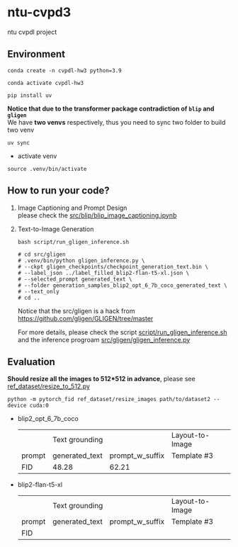 # ntu-cvpd3
ntu cvpdl project

## Environment

```sh=
conda create -n cvpdl-hw3 python=3.9
```
```sh=
conda activate cvpdl-hw3
```
```sh=
pip install uv
```
**Notice that due to the transformer package contradiction of `blip` and `gligen`**  
We have **two venvs** respectively, thus you need to sync two folder to build two venv
```sh=
uv sync
```
- activate venv
```sh=
source .venv/bin/activate
```

## How to run your code?
1. Image Captioning and Prompt Design  
    please check the [src/blip/blip_image_captioning.ipynb](src/blip/blip_image_captioning.ipynb)
2. Text-to-Image Generation
    ```=sh
    bash script/run_gligen_inference.sh

    # cd src/gligen
    # .venv/bin/python gligen_inference.py \
    # --ckpt gligen_checkpoints/checkpoint_generation_text.bin \
    # --label_json ../label_filled_blip2-flan-t5-xl.json \
    # --selected_prompt generated_text \
    # --folder generation_samples_blip2_opt_6_7b_coco_generated_text \
    # --text_only
    # cd ..
    ```
    Notice that the src/gligen is a hack from https://github.com/gligen/GLIGEN/tree/master

    For more details, please check the script [script/run_gligen_inference.sh](script/run_gligen_inference.sh) and the inference progroam [src/gligen/gligen_inference.py](src/gligen/gligen_inference.py)

## Evaluation
**Should resize all the images to 512*512 in advance**, please see [ref_dataset/resize_to_512.py](ref_dataset/resize_to_512.py)

```
python -m pytorch_fid ref_dataset/resize_images path/to/dataset2 --device cuda:0
```
- blip2_opt_6_7b_coco
    <table>
        <tr>
            <td>   </td>
            <td colspan="2"> Text grounding </td>
            <td> Layout-to-Image </td>
        </tr>
        <tr>
            <td> prompt </td>
            <td> generated_text </td>
            <td> prompt_w_suffix </td>
            <td> Template #3 </td>
        </tr>
        <tr>
            <td> FID </td>
            <td> 48.28 </td>
            <td> 62.21 </td>
            <td>  </td>
        </tr>
    </table>

- blip2-flan-t5-xl
    <table>
        <tr>
            <td>   </td>
            <td colspan="2"> Text grounding </td>
            <td> Layout-to-Image </td>
        </tr>
        <tr>
            <td> prompt </td>
            <td> generated_text </td>
            <td> prompt_w_suffix </td>
            <td> Template #3 </td>
        </tr>
        <tr>
            <td> FID </td>
            <td>  </td>
            <td>  </td>
            <td>  </td>
        </tr>
    </table>
